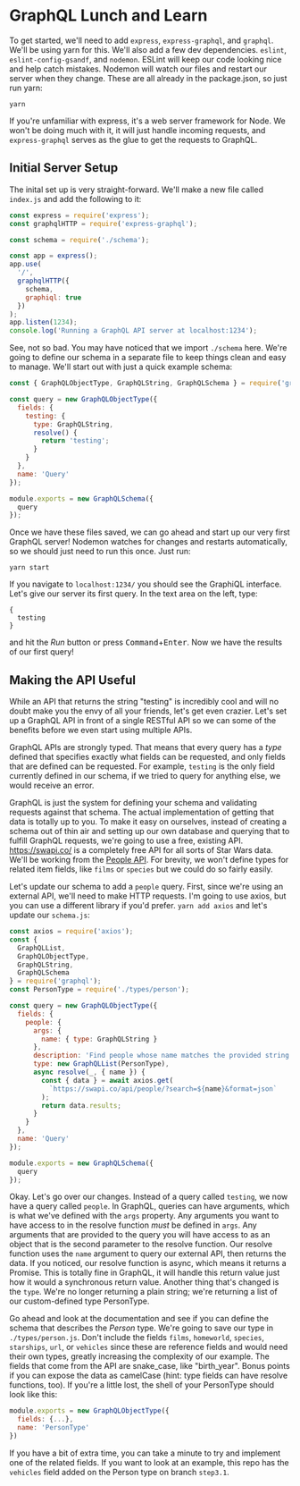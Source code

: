 # GraphQL Lunch and Learn

To get started, we'll need to add `express`, `express-graphql`, and `graphql`. We'll be using yarn for this.
We'll also add a few dev dependencies. `eslint`, `eslint-config-gsandf`, and `nodemon`. ESLint will keep our code looking nice and help catch mistakes. Nodemon will watch our files and restart our server when they change. These are all already in the package.json, so just run yarn:
```
yarn
```
If you're unfamiliar with express, it's a web server framework for Node. We won't be doing much with it, it will just handle incoming requests, and `express-graphql` serves as the glue to get the requests to GraphQL.

## Initial Server Setup

The inital set up is very straight-forward. We'll make a new file called `index.js` and add the following to it:

```javascript
const express = require('express');
const graphqlHTTP = require('express-graphql');

const schema = require('./schema');

const app = express();
app.use(
  '/',
  graphqlHTTP({
    schema,
    graphiql: true
  })
);
app.listen(1234);
console.log('Running a GraphQL API server at localhost:1234');
```

See, not so bad. You may have noticed that we import `./schema` here. We're going to define our schema in a separate file to keep things clean and easy to manage. We'll start out with just a quick example schema:

```javascript
const { GraphQLObjectType, GraphQLString, GraphQLSchema } = require('graphql');

const query = new GraphQLObjectType({
  fields: {
    testing: {
      type: GraphQLString,
      resolve() {
        return 'testing';
      }
    }
  },
  name: 'Query'
});

module.exports = new GraphQLSchema({
  query
});
```

Once we have these files saved, we can go ahead and start up our very first GraphQL server! Nodemon watches for changes and restarts automatically, so we should just need to run this once. Just run:

```
yarn start
```

If you navigate to `localhost:1234/` you should see the GraphiQL interface. Let's give our server its first query. In the text area on the left, type:

```
{
  testing
}
```

and hit the _Run_ button or press <kbd>Command</kbd>+<kbd>Enter</kbd>. Now we have the results of our first query!

## Making the API Useful

While an API that returns the string "testing" is incredibly cool and will no doubt make you the envy of all your friends, let's get even crazier. Let's set up a GraphQL API in front of a single RESTful API so we can some of the benefits before we even start using multiple APIs.

GraphQL APIs are strongly typed. That means that every query has a _type_ defined that specifies exactly what fields can be requested, and only fields that are defined can be requested. For example, `testing` is the only field currently defined in our schema, if we tried to query for anything else, we would receive an error.

GraphQL is just the system for defining your schema and validating requests against that schema. The actual implementation of getting that data is totally up to you. To make it easy on ourselves, instead of creating a schema out of thin air and setting up our own database and querying that to fulfill GraphQL requests, we're going to use a free, existing API. https://swapi.co/ is a completely free API for all sorts of Star Wars data. We'll be working from the [People API](https://swapi.co/documentation#people). For brevity, we won't define types for related item fields, like `films` or `species` but we could do so fairly easily.

Let's update our schema to add a `people` query. First, since we're using an external API, we'll need to make HTTP requests. I'm going to use axios, but you can use a different library if you'd prefer. `yarn add axios` and let's update our `schema.js`:

```javascript
const axios = require('axios');
const {
  GraphQLList,
  GraphQLObjectType,
  GraphQLString,
  GraphQLSchema
} = require('graphql');
const PersonType = require('./types/person');

const query = new GraphQLObjectType({
  fields: {
    people: {
      args: {
        name: { type: GraphQLString }
      },
      description: 'Find people whose name matches the provided string',
      type: new GraphQLList(PersonType),
      async resolve(_, { name }) {
        const { data } = await axios.get(
          `https://swapi.co/api/people/?search=${name}&format=json`
        );
        return data.results;
      }
    }
  },
  name: 'Query'
});

module.exports = new GraphQLSchema({
  query
});
```

Okay. Let's go over our changes. Instead of a query called `testing`, we now have a query called `people`. In GraphQL, queries can have arguments, which is what we've defined with the `args` property. Any arguments you want to have access to in the resolve function _must_ be defined in `args`. Any arguments that are provided to the query you will have access to as an object that is the second parameter to the resolve function. Our resolve function uses the `name` argument to query our external API, then returns the data. If you noticed, our resolve function is async, which means it returns a Promise. This is totally fine in GraphQL, it will handle this return value just how it would a synchronous return value. Another thing that's changed is the `type`. We're no longer returning a plain string; we're returning a list of our custom-defined type PersonType.

Go ahead and look at the documentation and see if you can define the schema that describes the _Person_ type. We're going to save our type in `./types/person.js`. Don't include the fields `films`, `homeworld`, `species`, `starships`, `url`, or `vehicles` since these are reference fields and would need their own types, greatly increasing the complexity of our example. The fields that come from the API are snake_case, like "birth_year". Bonus points if you can expose the data as camelCase (hint: type fields can have resolve functions, too). If you're a little lost, the shell of your PersonType should look like this:

```javascript
module.exports = new GraphQLObjectType({
  fields: {...},
  name: 'PersonType'
})
```

If you have a bit of extra time, you can take a minute to try and implement one of the related fields. If you want to look at an example, this repo has the `vehicles` field added on the Person type on branch `step3.1`.
